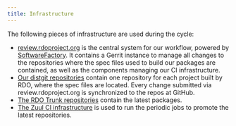 ```yaml
---
title: Infrastructure
---
```




The following pieces of infrastructure are used during the cycle:

- [review.rdoproject.org](https://review.rdoproject.org) is the central system for our workflow, powered by [SoftwareFactory](https://softwarefactory-project.io/docs/). It contains a Gerrit instance to manage all changes to the repositories where the spec files used to build our packages are contained, as well as the components managing our CI infrastructure.
- [Our distgit repositories](https://github.com/rdo-packages) contain one repository for each project built by RDO, where the spec files are located. Every change submitted via review.rdoproject.org is synchronized to the repos at GitHub.
- [The RDO Trunk repositories](../deliverables/trunk-repos.md) contain the latest packages.
- [The Zuul CI infrastructure](https://review.rdoproject.org/zuul/status) is used to run the periodic jobs to promote the latest repositories.
